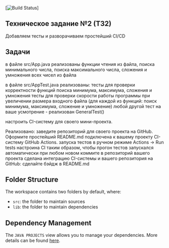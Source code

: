 [![Build Status](https://github.com/GertmanMargarita/FirstProject/actions/workflows/ant.yml/badge.svg)]
## Техническое задание №2 (ТЗ2)

Добавляем тесты и разворачиваем простейший CI/CD

## Задачи
в файле src/App.java
реализованы функции чтения из файла, поиска минимального числа, поиска максимального числа, сложения и умножения всех чисел из файла

в файле src/AppTest.java
реализованы:
тесты для проверки корректности функций поиска минимума, максимума, сложения и умножения
тесты для проверки скорости работы программы при увеличении размера входного файла (для каждой из функций: поиск минимума, максимума, сложение и умножение)
любой другой тест на ваше усмотрение - реализован GeneralTest()

настроить CI-систему для своего мини-проекта.

Реализовано:
заведите репозиторий для своего проекта на GitHub. Оформите простейший README.md
подключена к вашему проекту CI-систему GitHub Actions. запуска тестов в ручном режиме Actions -> Run tests
настроина CI таким образом, чтобы прогон тестов запускался автоматически при любом новом коммите в репозиторий вашего проекта
сделана интеграцию CI-системы и вашего репозитория на GitHub: сделайте бэйдж в README.md


## Folder Structure

The workspace contains two folders by default, where:

- `src`: the folder to maintain sources
- `lib`: the folder to maintain dependencies

## Dependency Management

The `JAVA PROJECTS` view allows you to manage your dependencies. More details can be found [here](https://github.com/microsoft/vscode-java-dependency#manage-dependencies).
